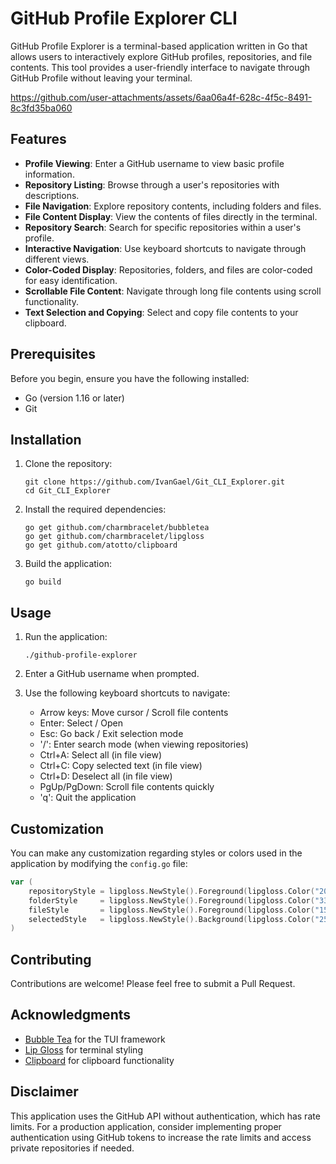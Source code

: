 # GitHub Profile Explorer CLI

GitHub Profile Explorer is a terminal-based application written in Go that allows users to interactively explore GitHub profiles, repositories, and file contents. This tool provides a user-friendly interface to navigate through GitHub Profile without leaving your terminal.

https://github.com/user-attachments/assets/6aa06a4f-628c-4f5c-8491-8c3fd35ba060

## Features

- **Profile Viewing**: Enter a GitHub username to view basic profile information.
- **Repository Listing**: Browse through a user's repositories with descriptions.
- **File Navigation**: Explore repository contents, including folders and files.
- **File Content Display**: View the contents of files directly in the terminal.
- **Repository Search**: Search for specific repositories within a user's profile.
- **Interactive Navigation**: Use keyboard shortcuts to navigate through different views.
- **Color-Coded Display**: Repositories, folders, and files are color-coded for easy identification.
- **Scrollable File Content**: Navigate through long file contents using scroll functionality.
- **Text Selection and Copying**: Select and copy file contents to your clipboard.

## Prerequisites

Before you begin, ensure you have the following installed:
- Go (version 1.16 or later)
- Git

## Installation

1. Clone the repository:
   ```
   git clone https://github.com/IvanGael/Git_CLI_Explorer.git
   cd Git_CLI_Explorer
   ```

2. Install the required dependencies:
   ```
   go get github.com/charmbracelet/bubbletea
   go get github.com/charmbracelet/lipgloss
   go get github.com/atotto/clipboard
   ```

3. Build the application:
   ```
   go build
   ```

## Usage

1. Run the application:
   ```
   ./github-profile-explorer
   ```

2. Enter a GitHub username when prompted.

3. Use the following keyboard shortcuts to navigate:
   - Arrow keys: Move cursor / Scroll file contents
   - Enter: Select / Open
   - Esc: Go back / Exit selection mode
   - '/': Enter search mode (when viewing repositories)
   - Ctrl+A: Select all (in file view)
   - Ctrl+C: Copy selected text (in file view)
   - Ctrl+D: Deselect all (in file view)
   - PgUp/PgDown: Scroll file contents quickly
   - 'q': Quit the application

## Customization

You can make any customization regarding styles or colors used in the application by modifying the `config.go` file:

```go
var (
	repositoryStyle = lipgloss.NewStyle().Foreground(lipgloss.Color("205"))
	folderStyle     = lipgloss.NewStyle().Foreground(lipgloss.Color("33"))
	fileStyle       = lipgloss.NewStyle().Foreground(lipgloss.Color("15"))
	selectedStyle   = lipgloss.NewStyle().Background(lipgloss.Color("25"))
)
```

## Contributing

Contributions are welcome! Please feel free to submit a Pull Request.

## Acknowledgments

- [Bubble Tea](https://github.com/charmbracelet/bubbletea) for the TUI framework
- [Lip Gloss](https://github.com/charmbracelet/lipgloss) for terminal styling
- [Clipboard](https://github.com/atotto/clipboard) for clipboard functionality

## Disclaimer

This application uses the GitHub API without authentication, which has rate limits. For a production application, consider implementing proper authentication using GitHub tokens to increase the rate limits and access private repositories if needed.
